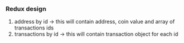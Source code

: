 ### Redux design

1. address by id -> this will contain address, coin value and array of transactions ids
2. transactions by id -> this will contain transaction object for each id
